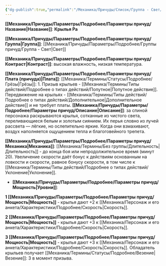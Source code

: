 ```yaml
---
{"dg-publish":true,"permalink":"/Механика/Причуды/Список/Группа - Свет/Крылья Ра/","noteIcon":"","created":"2025-09-11T18:52:06.113+03:00","updated":"2025-09-11T14:07:33.771+03:00"}
---
```




**[[Механика/Причуды/Параметры/Подробнее/Параметры причуд/Название\|Название]]**: **Крылья Ра**

**[[Механика/Причуды/Параметры/Подробнее/Параметры причуд/Группа\|Группа]]**: [[Механика/Причуды/Параметры/Подробнее/Группы причуд/Группа - Свет\|Свет]] 

**[[Механика/Причуды/Параметры/Подробнее/Параметры причуд/Контраст\|Контраст]]**: высокая влажность, низкая температура.

**[[Механика/Причуды/Параметры/Подробнее/Параметры причуд/Плата (причуда)\|Плата]]**: [[Механика/Термины/Статусы/Подробнее/Грёзы\|Грёзы]]: 1. Призыв крыльев - [[Механика/Термины/Типы действий/Подробнее о типах действий/Попутное\|Попутное действие]]. Передвижение на крыльях - [[Механика/Термины/Типы действий/Подробнее о типах действий/Дополнительное\|Дополнительное действие]] и не требует платы.
**[[Механика/Причуды/Параметры/Подробнее/Параметры причуд/Описание\|Описание]]**: за спиной персонажа раскрываются крылья, сотканные из чистого света, переливающиеся белым и золотым сиянием. Их перья словно из лучей рассвета — лёгкие, но ослепительно яркие. Когда они взмахивают, воздух наполняется ощущением тепла и благоговейного трепета.

**[[Механика/Причуды/Параметры/Подробнее/Параметры причуд/Механика\|Механика]]**: [[Механика/Термины/Без группы/Длительность\|Длительность]] - до конца боя или непродолжительное время (минут 20). Увеличение скорости даёт бонус к действиям основанным на ловкости и скорости, равное бонусу скорости, в том числе к [[Механика/Термины/Типы действий/Подробнее о типах действий/Уклонение\|Уклонение]]. 


- **[[Механика/Причуды/Параметры/Подробнее/Параметры причуд/Мощность\|Уровни]]**:

**1 [[Механика/Причуды/Параметры/Подробнее/Параметры причуд/Мощность\|Мощность]]** - крылья дают +2 к [[Механика/Персонаж и его анкета/Характеристики/Подробнее/Скорость\|Скорость]]. 

**2 [[Механика/Причуды/Параметры/Подробнее/Параметры причуд/Мощность\|Мощность]]** - крылья дают +3 к [[Механика/Персонаж и его анкета/Характеристики/Подробнее/Скорость\|Скорость]]. 

**3 [[Механика/Причуды/Параметры/Подробнее/Параметры причуд/Мощность\|Мощность]]** - крылья дают +3 к [[Механика/Персонаж и его анкета/Характеристики/Подробнее/Скорость\|Скорость]]. Обладатель крыльев получает [[Механика/Термины/Статусы/Подробнее/Везение\|Везение]]: 3 в момент призыва. 